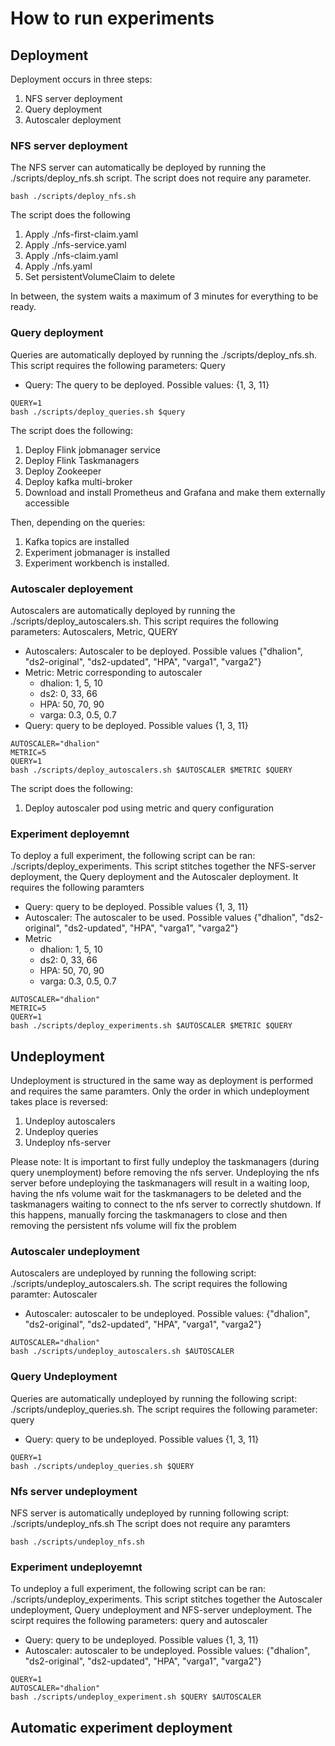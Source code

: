 # How to run experiments

## Deployment

Deployment occurs in three steps:
1. NFS server deployment
2. Query deployment
3. Autoscaler deployment



### NFS server deployment
The NFS server can automatically be deployed by running the ./scripts/deploy_nfs.sh script. 
The script does not require any parameter.
```
bash ./scripts/deploy_nfs.sh
```

The script does the following
1. Apply ./nfs-first-claim.yaml
2. Apply ./nfs-service.yaml
3. Apply ./nfs-claim.yaml
4. Apply ./nfs.yaml 
5. Set persistentVolumeClaim to delete

In between, the system waits a maximum of 3 minutes for everything to be ready.

### Query deployment
Queries are automatically deployed by running the ./scripts/deploy_nfs.sh. 
This script requires the following parameters: Query
* Query: The query to be deployed. Possible values: {1, 3, 11}

```
QUERY=1
bash ./scripts/deploy_queries.sh $query
```

The script does the following:

1. Deploy Flink jobmanager service
2. Deploy Flink Taskmanagers
3. Deploy Zookeeper
4. Deploy kafka multi-broker
5. Download and install Prometheus and Grafana and make them externally accessible

Then, depending on the queries:
1. Kafka topics are installed
2. Experiment jobmanager is installed
3. Experiment workbench is installed.


### Autoscaler deployement
Autoscalers are automatically deployed by running the ./scripts/deploy_autoscalers.sh.
This script requires the following parameters: Autoscalers, Metric, QUERY
* Autoscalers: Autoscaler to be deployed. Possible values {"dhalion", "ds2-original", "ds2-updated", "HPA", "varga1", "varga2"}
* Metric: Metric corresponding to autoscaler
  * dhalion: 1, 5, 10
  * ds2: 0, 33, 66
  * HPA: 50, 70, 90
  * varga: 0.3, 0.5, 0.7
* Query: query to be deployed. Possible values {1, 3, 11}

```
AUTOSCALER="dhalion"
METRIC=5
QUERY=1
bash ./scripts/deploy_autoscalers.sh $AUTOSCALER $METRIC $QUERY
```

The script does the following:
1. Deploy autoscaler pod using metric and query configuration

### Experiment deployemnt
To deploy a full experiment, the following script can be ran: ./scripts/deploy_experiments.
This script stitches together the NFS-server deployment, the Query deployment and the Autoscaler deployment.
It requires the following paramters
* Query: query to be deployed. Possible values {1, 3, 11}
* Autoscaler: The autoscaler to be used. Possible values {"dhalion", "ds2-original", "ds2-updated", "HPA", "varga1", "varga2"} 
* Metric
  * dhalion: 1, 5, 10
  * ds2: 0, 33, 66
  * HPA: 50, 70, 90
  * varga: 0.3, 0.5, 0.7

```
AUTOSCALER="dhalion"
METRIC=5
QUERY=1
bash ./scripts/deploy_experiments.sh $AUTOSCALER $METRIC $QUERY
```



## Undeployment

Undeployment is structured in the same way as deployment is performed and requires the same paramters. 
Only the order in which undeployment takes place is reversed:
1. Undeploy autoscalers
2. Undeploy queries
3. Undeploy nfs-server

Please note: It is important to first fully undeploy the taskmanagers (during query unemployment) before removing the nfs server.
Undeploying the nfs server before undeploying the taskmanagers will result in a waiting loop, having the nfs volume wait 
for the taskmanagers to be deleted and the taskmanagers waiting to connect to the nfs server to correctly shutdown.
If this happens, manually forcing the taskmanagers to close and then removing the persistent nfs volume will fix the problem 

### Autoscaler undeployment
Autoscalers are undeployed by running the following script: ./scripts/undeploy_autoscalers.sh.
The script requires the following paramter: Autoscaler
* Autoscaler: autoscaler to be undeployed. Possible values: {"dhalion", "ds2-original", "ds2-updated", "HPA", "varga1", "varga2"}
```
AUTOSCALER="dhalion"
bash ./scripts/undeploy_autoscalers.sh $AUTOSCALER
```

### Query Undeployment
Queries are automatically undeployed by running the following script: ./scripts/undeploy_queries.sh.
The script requires the following parameter: query
 * Query: query to be undeployed. Possible values {1, 3, 11}

```
QUERY=1
bash ./scripts/undeploy_queries.sh $QUERY
```

### Nfs server undeployment
NFS server is automatically undeployed by running following script: ./scripts/undeploy_nfs.sh
The script does not require any paramters

```
bash ./scripts/undeploy_nfs.sh
```

### Experiment undeployemnt
To undeploy a full experiment, the following script can be ran: ./scripts/undeploy_experiments.
This script stitches together the Autoscaler undeployment, Query undeployment and NFS-server undeployment.
The scirpt requires the following parameters: query and autoscaler
 * Query: query to be undeployed. Possible values {1, 3, 11}
 * Autoscaler: autoscaler to be undeployed. Possible values: {"dhalion", "ds2-original", "ds2-updated", "HPA", "varga1", "varga2"}
```
QUERY=1
AUTOSCALER="dhalion"
bash ./scripts/undeploy_experiment.sh $QUERY $AUTOSCALER
```

## Automatic experiment deployment
